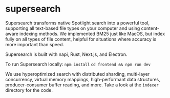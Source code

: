 # supersearch
Supersearch transforms native Spotlight search into a powerful tool, supporting all text-based file types on your computer and using content-aware indexing methods. We implemented BM25 just like MacOS, but index fully on all types of file content, helpful for situations where accuracy is more important than speed.

Supersearch is built with napi, Rust, Next.js, and Electron.

To run Supersearch locally:
`npm install`
`cd frontend && npm run dev`

We use hyperoptimized search with distributed sharding, multi-layer concurrency, virtual memory mappings, high-performant data structures, producer-consumer buffer reading, and more. Take a look at the `indexer` directory for the code.
